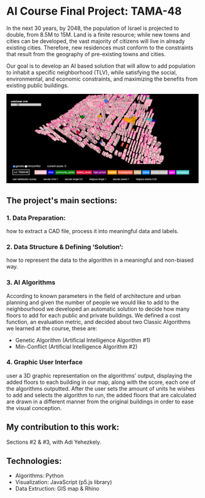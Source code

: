 # AI Course Final Project: TAMA-48
In the next 30 years, by 2048, the population of Israel is projected to double, from 8.5M to 15M.
Land is a finite resource; while new towns and cities can be developed, the vast majority of citizens
will live in already existing cities. Therefore, new residences must conform to the constraints that
result from the geography of pre-existing towns and cities.

Our goal is to develop an AI based solution that will allow to add population to inhabit a specific neighborhood (TLV), while satisfying the social, environmental, and economic constraints, and maximizing the benefits from existing public buildings.

![Alt text](/figures/gui.png?raw=true "GUI")

## The project's main sections:

### 1. Data Preparation: 

how to extract a CAD file, process it into meaningful data and labels.

### 2. Data Structure & Defining ‘Solution’: 

how to represent the data to the algorithm in a meaningful and non-biased way. 

### 3. AI Algorithms
According to known parameters in the field of architecture and urban planning and given the number of people we would like to add to the neighbourhood we developed an
automatic solution to decide how many floors to add for each public and private buildings. We defined a cost function, an evaluation metric, and decided about two Classic Algorithms we learned at the course, these are:

   - Genetic Algorithm (Artificial Intelligence Algorithm #1)
   - Min-Conflict (Artificial Intelligence Algorithm #2)

### 4.  Graphic User Interface
user a 3D graphic representation on the algorithms’ output, displaying the added floors to each building in our map, along with the score, each one of
the algorithms outputted. After the user sets the amount of units he wishes to add and selects the algorithm to run, the added floors that are calculated are drawn in a different manner from the original buildings in order to ease the visual conception.

## My contribution to this work:
Sections #2 & #3, with Adi Yehezkely.

## Technologies:
- Algorithms: Python
- Visualization: JavaScript (p5.js library)
- Data Extruction: GIS map & Rhino
